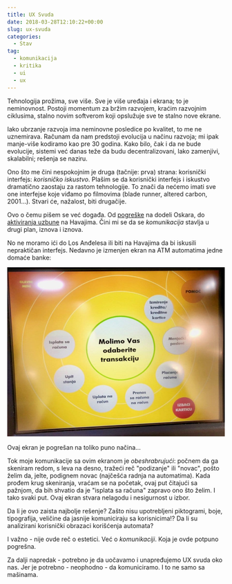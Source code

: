 ```yaml
---
title: UX Svuda
date: 2018-03-28T12:10:22+00:00
slug: ux-svuda
categories:
  - Stav
tag:
  - komunikacija
  - kritika
  - ui
  - ux
---
```


Tehnologija prožima, sve više. Sve je više uređaja i ekrana; to je neminovnost. Postoji momentum za bržim razvojem, kraćim razvojnim ciklusima, stalno novim softverom koji opslužuje sve te stalno nove ekrane.

<!--more-->

Iako ubrzanje razvoja ima neminovne posledice po kvalitet, to me ne uznemirava. Računam da nam predstoji evolucija u načinu razvoja; mi ipak manje-više kodiramo kao pre 30 godina. Kako bilo, čak i da ne bude evolucije, sistemi već danas teže da budu decentralizovani, lako zamenjivi, skalabilni; rešenja se naziru.

Ono što me čini nespokojnim je druga (tačnije: prva) strana: korisnički interfejs: _korisničko iskustvo_. Plašim se da korisnički interfejs i iskustvo dramatično zaostaju za rastom tehnologije. To znači da nećemo imati sve one interfejse koje viđamo po filmovima (blade runner, altered carbon, 2001...). Stvari će, nažalost, biti drugačije.

Ovo o čemu pišem se već događa. Od [pogreške](https://medium.freecodecamp.org/why-typography-matters-especially-at-the-oscars-f7b00e202f22) na dodeli Oskara, do [aktiviranja uzbune](https://gizmodo.com/did-design-really-cause-hawaiis-ballistic-missile-threa-1822417863) na Havajima. Čini mi se da se _komunikacija_ stavlja u drugi plan, iznova i iznova.

No ne moramo ići do Los Anđelesa ili biti na Havajima da bi iskusili nepraktičan interfejs. Nedavno je izmenjen ekran na ATM automatima jedne domaće banke:

![](rf.jpg)

Ovaj ekran je pogrešan na toliko puno načina...

Tok moje komunikacije sa ovim ekranom je _obeshrabrujući_: počnem da ga skeniram redom, s leva na desno, tražeći reč "podizanje" ili "novac", pošto želim da, jelte, podignem novac (najčešća radnja na automatima). Kada prođem krug skeniranja, vraćam se na početak, ovaj put čitajući sa pažnjom, da bih shvatio da je "isplata sa računa" zapravo ono što želim. I tako svaki put. Ovaj ekran stvara nelagodu i nesigurnost u izbor.

Da li je ovo zaista najbolje rešenje? Zašto nisu upotrebljeni piktogrami, boje, tipografija, veličine da jasnije komuniciraju sa korisnicima!? Da li su analizirani korisnički obrazaci korišćenja automata?

I važno - nije ovde reč o estetici. Već o _komunikaciji_. Koja je ovde potpuno pogrešna.

Za dalji napredak - potrebno je da uočavamo i unapređujemo UX svuda oko nas. Jer je potrebno - neophodno - da komuniciramo. I to ne samo sa mašinama.
